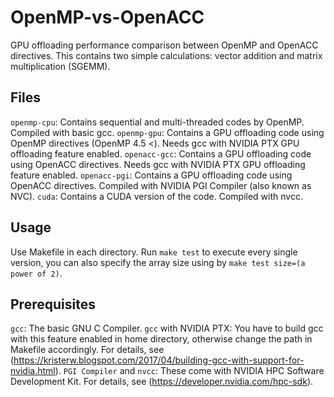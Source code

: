 # OpenMP-vs-OpenACC
GPU offloading performance comparison between OpenMP and OpenACC directives.
This contains two simple calculations: vector addition and matrix multiplication (SGEMM).

## Files
`openmp-cpu`: Contains sequential and multi-threaded codes by OpenMP. Compiled with basic gcc.
`openmp-gpu`: Contains a GPU offloading code using OpenMP directives (OpenMP 4.5 <). Needs gcc with NVIDIA PTX GPU offloading feature enabled.
`openacc-gcc`: Contains a GPU offloading code using OpenACC directives. Needs gcc with NVIDIA PTX GPU offloading feature enabled.
`openacc-pgi`: Contains a GPU offloading code using OpenACC directives. Compiled with NVIDIA PGI Compiler (also known as NVC).
`cuda`: Contains a CUDA version of the code. Compiled with nvcc.

## Usage
Use Makefile in each directory. Run `make test` to execute every single version, you can also specify the array size using by `make test size=(a power of 2)`.

## Prerequisites
`gcc`: The basic GNU C Compiler.
`gcc` with NVIDIA PTX: You have to build gcc with this feature enabled in home directory, otherwise change the path in Makefile accordingly. For details, see (https://kristerw.blogspot.com/2017/04/building-gcc-with-support-for-nvidia.html).
`PGI Compiler` and `nvcc`: These come with NVIDIA HPC Software Development Kit. For details, see (https://developer.nvidia.com/hpc-sdk).
